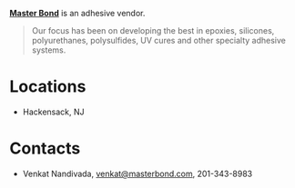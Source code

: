 [**Master Bond**](http://www.masterbond.com/products) is an adhesive vendor. 
>Our focus has been on developing the best in epoxies, silicones, polyurethanes, polysulfides, UV cures and other specialty adhesive systems.

# Locations
* Hackensack, NJ

# Contacts
* Venkat Nandivada, venkat@masterbond.com, 201-343-8983